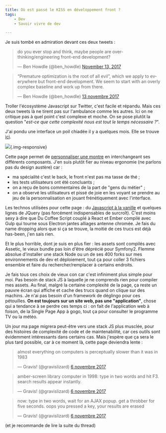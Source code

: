 ```yaml
---
title: Où est passé le KISS en développement front ?
tags:
    - Dev
    - Savoir vivre de dev

---
```


Je suis tombé en admiration devant ces deux tweets :
<blockquote class="twitter-tweet" data-partner="tweetdeck"><p lang="en" dir="ltr">do you ever stop and think, maybe people are over-thinking/engineering front-end development?</p>&mdash; Ben Howdle (@ben_howdle) <a href="https://twitter.com/ben_howdle/status/930012526628110337?ref_src=twsrc%5Etfw">November 13, 2017</a></blockquote>

<blockquote class="twitter-tweet" data-conversation="none" data-lang="fr"><p lang="en" dir="ltr">“Premature optimization is the root of all evil”, which we apply to everywhere but front-end development. We seem to start with an overly complex baseline and work up from there.</p>&mdash; Ben Howdle (@ben_howdle) <a href="https://twitter.com/ben_howdle/status/930153429007290368?ref_src=twsrc%5Etfw">13 novembre 2017</a></blockquote>
<script async src="https://platform.twitter.com/widgets.js" charset="utf-8"></script>

Troller l'écosystème Javascript sur Twitter, c'est facile et répandu. Mais ces deux tweets là ne tirent pas sur l'ambulance comme les autres. Ici on ne critique pas à quel point c'est complexe et moche. On se pose plutôt la question "*est-ce que cette complexité nous est tout le temps nécessaire ?*".

<!--more-->

J'ai pondu une interface un poil chiadée il y a quelques mois. Elle se trouve [ici](https://www.latoquante.com/fr_FR/watch/create).

![](/images/toquante_interface.png){.img-responsive}

Cette page permet de [personnaliser une montre](https://www.latoquante.com) en interchangeant ses différents composants. J'en suis plutôt fier au niveau ergonomie (ne parlons pas du design austère) car :

* ma spécialité c'est le back, le front n'est pas ma tasse de thé ;
* les tests utilisateurs ont été concluants ;
* on a reçu de bons commentaires de la part de "gens du métier" ;
* on a observé les utilisateurs et pissé de joie en les voyant se prendre au jeu de la personnalisation en jouant frénétiquement avec l'interface.

Les technos utilisées pour cette page : du [Javascript à la vanille](http://vanilla-js.com/) et quelques lignes de JQuery (pas forcément indispensables de surcroît). C'est moins sexy à dire que Du Coffee Script couplé à React et Ember compilé avec Gulp qui tourne sous Electron jantes alliages antenne chromée. Je fais du name dropping alors que si ça se trouve, la moitié de ces trucs est déjà has-been, j'en sais rien.

Et le plus horrible, dont je suis en plus fier : les assets sont compilés avec Assetic, le vieux bundle pas loin d'être déprécié pour Symfony2. Flemme absolue d'installer une stack Node ou un de ses 400 forks sur mes environnements de dev et déploiement, tout ça pour coller 3 fichiers ensemble et faire du rechercher/remplacer à certains endroits.

Je fais tous ces choix de vieux con car c'est infiniment plus simple pour moi. Pas besoin de stack JS à laquelle je ne comprends rien pour compiler mes assets. Au final, malgré la certaine complexité de la page, ça reste un pauvre écran qui affiche et cache des trucs quand on clique sur des machins. Je n'ai pas besoin d'un framework de déglingo pour ces pétouilles. **On est toujours sur un site web, pas une "application"**, chose qui a tendance à se perdre ces temps ci : on fait de l'application web à foison, de la Single Page App à gogo, tout ça pour consulter le programme TV ou la météo.

Un jour ma page migrera peut-être vers une stack JS plus musclée, pour des histoires de complexité de code et de maintenabilité, car ces outils sont évidemment intéressants dans certains cas. Mais j'espère que ça sera le plus tard possible, car à ce moment là, cette page deviendra lente :

<blockquote class="twitter-tweet" data-lang="fr"><p lang="en" dir="ltr">almost everything on computers is perceptually slower than it was in 1983</p>&mdash; Gravis! (@gravislizard) <a href="https://twitter.com/gravislizard/status/927593460642615296?ref_src=twsrc%5Etfw">6 novembre 2017</a></blockquote>

<blockquote class="twitter-tweet" data-conversation="none" data-lang="fr"><p lang="en" dir="ltr">amber-screen library computer in 1998: type in two words and hit F3. search results appear instantly.</p>&mdash; Gravis! (@gravislizard) <a href="https://twitter.com/gravislizard/status/927593804168753152?ref_src=twsrc%5Etfw">6 novembre 2017</a></blockquote>

<blockquote class="twitter-tweet" data-conversation="none" data-lang="fr"><p lang="en" dir="ltr">now: type in two words, wait for an AJAX popup. get a throbber for five seconds. oops you pressed a key, your results are erased</p>&mdash; Gravis! (@gravislizard) <a href="https://twitter.com/gravislizard/status/927593894325260288?ref_src=twsrc%5Etfw">6 novembre 2017</a></blockquote>

<script async src="https://platform.twitter.com/widgets.js" charset="utf-8"></script>

(et je recommande de lire la suite du thread)

